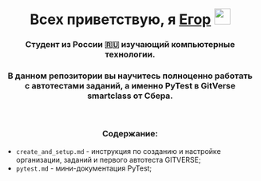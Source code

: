 <h1 align="center">Всех приветствую, я <a href="https://kluchegor.ru/" target="_blank">Егор</a> 
<img src="https://github.com/blackcater/blackcater/raw/main/images/Hi.gif" height="32"/></h1>
<h3 align="center">Студент  из России 🇷🇺 изучающий компьютерные технологии.</h3>
<h3 align="center">В данном репозитории вы научитесь полноценно работать с автотестами заданий, а именно PyTest в GitVerse smartclass от Сбера.</h3>
</br>
<h3 align="center">Содержание:</h3>

- `create_and_setup.md` - инструкция по созданию и настройке организации, заданий и первого автотеста GITVERSE;
- `pytest.md` - мини-документация PyTest;
